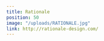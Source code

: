 ```yaml
---
title: Rationale
position: 50
image: "/uploads/RATIONALE.jpg"
link: http://rationale-design.com/
---
```


